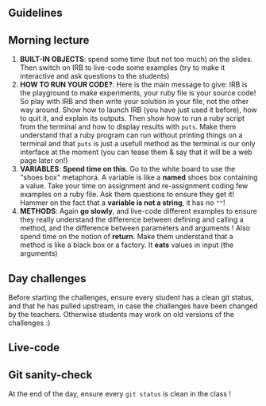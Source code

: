 ## Guidelines

## Morning lecture

1. **BUILT-IN OBJECTS**: spend some time (but not too much) on the slides. Then switch on IRB to live-code some examples (try to make it interactive and ask questions to the students)
1. **HOW TO RUN YOUR CODE?**: Here is the main message to give: IRB is the playground to make experiments, your ruby file is your source code! So play with IRB and then write your solution in your file, not the other way around. Show how to launch IRB (you have just used it before), how to quit it, and explain its outputs. Then show how to run a ruby script from the terminal and how to display results with `puts`. Make them understand that a ruby program can run without printing things on a terminal and that `puts` is just a usefull method as the terminal is our only interface at the moment (you can tease them & say that it will be a web page later on!)
1. **VARIABLES**: **Spend time on this**. Go to the white board to use the "shoes box" metaphora. A variable is like a **named** shoes box containing a value. Take your time on assignment and re-assignment coding few examples on a ruby file. Ask them questions to ensure they get it! Hammer on the fact that a **variable is not a string**, it has no `""`!
1. **METHODS**: Again **go slowly**, and live-code different examples to ensure they  really understand the difference between defining and calling a method, and the difference between parameters and arguments ! Also spend time on the notion of **return**. Make them understand that a method is like a black box or a factory. It **eats** values in input (the arguments)

## Day challenges
Before starting the challenges, ensure every student has a clean git status, and that he has pulled upstream, in case the challenges have been changed by the teachers. Otherwise students may work on old versions of the challenges :)

## Live-code

## Git sanity-check
At the end of the day, ensure every `git status` is clean in the class !